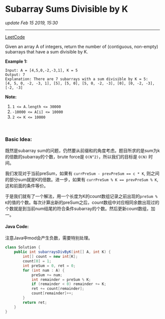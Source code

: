 # Subarray Sums Divisible by K
_update Feb 15 2019, 15:30_

---
[LeetCode](https://leetcode.com/problems/subarray-sums-divisible-by-k/)

Given an array A of integers, return the number of (contiguous, non-empty) subarrays that have a sum divisible by K.


**Example 1:**

    Input: A = [4,5,0,-2,-3,1], K = 5
    Output: 7
    Explanation: There are 7 subarrays with a sum divisible by K = 5:
    [4, 5, 0, -2, -3, 1], [5], [5, 0], [5, 0, -2, -3], [0], [0, -2, -3], [-2, -3]
 
**Note:**

1. `1 <= A.length <= 30000`
2. `-10000 <= A[i] <= 10000`
3. `2 <= K <= 10000`

<br/>

### Basic Idea:
既然是subarray sum的问题，仍然要从前缀和的角度考虑。题目所求的是sum为k的倍数的subarray的个数，brute force是 `O(N^2)`，所以我们的目标是 `O(N)` 时间。

我们发现对于当前preSum，如果有 `currPreSum - prevPreSum == c * K`, 则之间的部分sum就是K的倍数。进一步，如果有 `currPreSum % K == prevPreSum % K`, 这和前面的条件等价。

于是我们就有了一个解法，用一个长度为K的count数组记录之前出现的`preSum % K`的值的个数。每次计算出新的preSum之后，count数组中对应相同余数出现过的个数就是到当前num结尾的符合条件subarray的个数。然后更新count数组，加一。

#### Java Code:
注意Java中mod会产生负数，需要特别处理。
```java
class Solution {
    public int subarraysDivByK(int[] A, int K) {
        int[] count = new int[K];
        count[0] = 1;
        int preSum = 0, ret = 0;
        for (int num : A) {
            preSum += num;
            int remainder = preSum % K;
            if (remainder < 0) remainder += K;
            ret += count[remainder];
            count[remainder]++;
        }
        return ret;
    }
}
```
